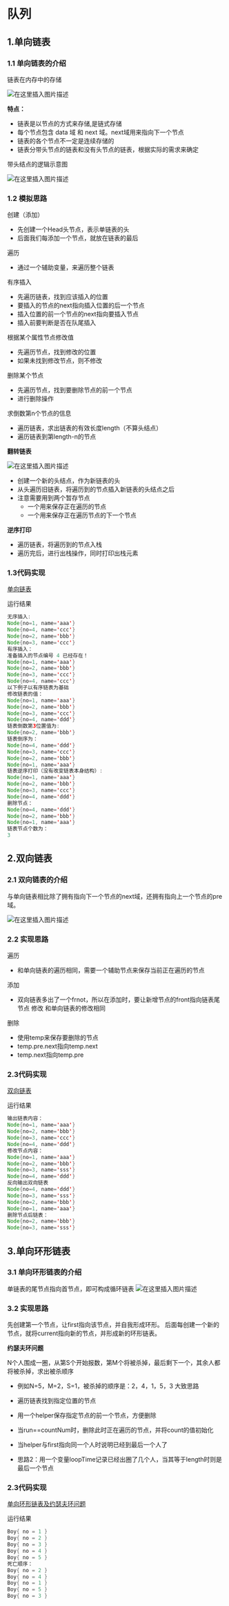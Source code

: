 # 队列

## 1.单向链表

### 1.1 单向链表的介绍

链表在内存中的存储

![在这里插入图片描述](../../../../resources/picture/链表1.png)

**特点：**

- 链表是以节点的方式来存储,是链式存储
- 每个节点包含 data 域 和 next 域。next域用来指向下一个节点
- 链表的各个节点不一定是连续存储的
- 链表分带头节点的链表和没有头节点的链表，根据实际的需求来确定

带头结点的逻辑示意图

![在这里插入图片描述](../../../../resources/picture/链表2.png)

### 1.2 模拟思路
创建（添加）

- 先创建一个Head头节点，表示单链表的头
- 后面我们每添加一个节点，就放在链表的最后

遍历
- 通过一个辅助变量，来遍历整个链表

有序插入

- 先遍历链表，找到应该插入的位置
- 要插入的节点的next指向插入位置的后一个节点
- 插入位置的前一个节点的next指向要插入节点
- 插入前要判断是否在队尾插入

根据某个属性节点修改值

- 先遍历节点，找到修改的位置
- 如果未找到修改节点，则不修改

删除某个节点

- 先遍历节点，找到要删除节点的前一个节点
- 进行删除操作

求倒数第n个节点的信息

- 遍历链表，求出链表的有效长度length（不算头结点）
- 遍历链表到第length-n的节点

**翻转链表**

![在这里插入图片描述](../../../../resources/picture/链表3.png)

- 创建一个新的头结点，作为新链表的头
- 从头遍历旧链表，将遍历到的节点插入新链表的头结点之后
- 注意需要用到两个暂存节点
  - 一个用来保存正在遍历的节点
  - 一个用来保存正在遍历节点的下一个节点

**逆序打印**

- 遍历链表，将遍历到的节点入栈
- 遍历完后，进行出栈操作，同时打印出栈元素

### 1.3代码实现
[单向链表](./SingleLinkedList.java)

运行结果

```java
无序插入:
Node{no=1, name='aaa'}
Node{no=4, name='ccc'}
Node{no=2, name='bbb'}
Node{no=3, name='ccc'}
有序插入：
准备插入的节点编号 4 已经存在！
Node{no=1, name='aaa'}
Node{no=2, name='bbb'}
Node{no=3, name='ccc'}
Node{no=4, name='ccc'}
以下例子以有序链表为基础
修改链表的值：
Node{no=1, name='aaa'}
Node{no=2, name='bbb'}
Node{no=3, name='ccc'}
Node{no=4, name='ddd'}
链表倒数第3位置值为:
Node{no=2, name='bbb'}
链表倒序为：
Node{no=4, name='ddd'}
Node{no=3, name='ccc'}
Node{no=2, name='bbb'}
Node{no=1, name='aaa'}
链表逆序打印（没有改变链表本身结构）:
Node{no=1, name='aaa'}
Node{no=2, name='bbb'}
Node{no=3, name='ccc'}
Node{no=4, name='ddd'}
删除节点：
Node{no=4, name='ddd'}
Node{no=2, name='bbb'}
Node{no=1, name='aaa'}
链表节点个数为：
3
```

## 2.双向链表

### 2.1 双向链表的介绍
与单向链表相比除了拥有指向下一个节点的next域，还拥有指向上一个节点的pre域。

![在这里插入图片描述](../../../../resources/picture/链表4.png)

### 2.2 实现思路

遍历
- 和单向链表的遍历相同，需要一个辅助节点来保存当前正在遍历的节点

添加
- 双向链表多出了一个frnot，所以在添加时，要让新增节点的front指向链表尾节点
修改 和单向链表的修改相同

删除
- 使用temp来保存要删除的节点
- temp.pre.next指向temp.next
- temp.next指向temp.pre
### 2.3代码实现
[双向链表](./DoubleLinkedList.java)

运行结果

```java
输出链表内容：
Node{no=1, name='aaa'}
Node{no=2, name='bbb'}
Node{no=3, name='ccc'}
Node{no=4, name='ddd'}
修改节点内容：
Node{no=1, name='aaa'}
Node{no=2, name='bbb'}
Node{no=3, name='sss'}
Node{no=4, name='ddd'}
反向输出双向链表
Node{no=4, name='ddd'}
Node{no=3, name='sss'}
Node{no=2, name='bbb'}
Node{no=1, name='aaa'}
删除节点后链表：
Node{no=2, name='bbb'}
Node{no=3, name='sss'}
```

## 3.单向环形链表

### 3.1 单向环形链表的介绍
单链表的尾节点指向首节点，即可构成循环链表
![在这里插入图片描述](../../../../resources/picture/链表5.png)


### 3.2 实现思路
先创建第一个节点，让first指向该节点，并自我形成环形。
后面每创建一个新的节点，就将current指向新的节点，并形成新的环形链表。

**约瑟夫环问题**

N个人围成一圈，从第S个开始报数，第M个将被杀掉，最后剩下一个，其余人都将被杀掉，求出被杀顺序

- 例如N=5，M=2，S=1，被杀掉的顺序是：2，4，1，5，3
大致思路

- 遍历链表找到指定位置的节点

- 用一个helper保存指定节点的前一个节点，方便删除

- 当run==countNum时，删除此时正在遍历的节点，并将count的值初始化

- 当helper与first指向同一个人时说明已经到最后一个人了
- 思路2：用一个变量loopTime记录已经出圈了几个人，当其等于length时则是最后一个节点

### 2.3代码实现
[单向环形链表及约瑟夫环问题](./Josephu.java)

运行结果

```java
Boy{ no = 1 }
Boy{ no = 2 }
Boy{ no = 3 }
Boy{ no = 4 }
Boy{ no = 5 }
死亡顺序：
Boy{ no = 2 }
Boy{ no = 4 }
Boy{ no = 1 }
Boy{ no = 5 }
Boy{ no = 3 }
```